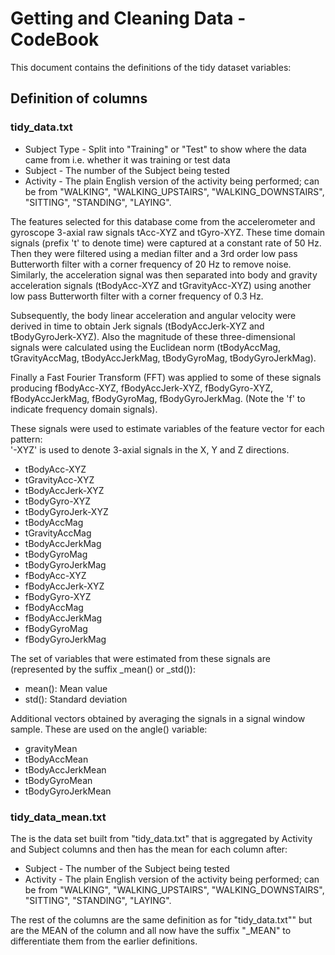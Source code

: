 # Getting and Cleaning Data - CodeBook

This document contains the definitions of the tidy dataset variables:

## Definition of columns

### tidy_data.txt
+ Subject Type   - Split into "Training" or "Test" to show where the data came from i.e. whether it was training or test data
+ Subject        - The number of the Subject being tested
+ Activity       - The plain English version of the activity being performed; can be from "WALKING", "WALKING_UPSTAIRS", "WALKING_DOWNSTAIRS", "SITTING", "STANDING", "LAYING".

The features selected for this database come from the accelerometer and gyroscope 3-axial raw signals tAcc-XYZ and tGyro-XYZ. These time domain signals (prefix 't' to denote time) were captured at a constant rate of 50 Hz. Then they were filtered using a median filter and a 3rd order low pass Butterworth filter with a corner frequency of 20 Hz to remove noise. Similarly, the acceleration signal was then separated into body and gravity acceleration signals (tBodyAcc-XYZ and tGravityAcc-XYZ) using another low pass Butterworth filter with a corner frequency of 0.3 Hz. 

Subsequently, the body linear acceleration and angular velocity were derived in time to obtain Jerk signals (tBodyAccJerk-XYZ and tBodyGyroJerk-XYZ). Also the magnitude of these three-dimensional signals were calculated using the Euclidean norm (tBodyAccMag, tGravityAccMag, tBodyAccJerkMag, tBodyGyroMag, tBodyGyroJerkMag). 

Finally a Fast Fourier Transform (FFT) was applied to some of these signals producing fBodyAcc-XYZ, fBodyAccJerk-XYZ, fBodyGyro-XYZ, fBodyAccJerkMag, fBodyGyroMag, fBodyGyroJerkMag. (Note the 'f' to indicate frequency domain signals). 

These signals were used to estimate variables of the feature vector for each pattern:  
'-XYZ' is used to denote 3-axial signals in the X, Y and Z directions.

+ tBodyAcc-XYZ
+ tGravityAcc-XYZ
+ tBodyAccJerk-XYZ
+ tBodyGyro-XYZ
+ tBodyGyroJerk-XYZ
+ tBodyAccMag
+ tGravityAccMag
+ tBodyAccJerkMag
+ tBodyGyroMag
+ tBodyGyroJerkMag
+ fBodyAcc-XYZ
+ fBodyAccJerk-XYZ
+ fBodyGyro-XYZ
+ fBodyAccMag
+ fBodyAccJerkMag
+ fBodyGyroMag
+ fBodyGyroJerkMag

The set of variables that were estimated from these signals are (represented by the suffix _mean() or _std()): 

+ mean(): Mean value
+ std(): Standard deviation

Additional vectors obtained by averaging the signals in a signal window sample. These are used on the angle() variable:

+ gravityMean
+ tBodyAccMean
+ tBodyAccJerkMean
+ tBodyGyroMean
+ tBodyGyroJerkMean

### tidy_data_mean.txt
The is the data set built from "tidy_data.txt" that is aggregated by Activity and Subject columns and then has the mean for each column after:

+ Subject        - The number of the Subject being tested
+ Activity       - The plain English version of the activity being performed; can be from "WALKING", "WALKING_UPSTAIRS", "WALKING_DOWNSTAIRS", "SITTING", "STANDING", "LAYING".

The rest of the columns are the same definition as for "tidy_data.txt"" but are the MEAN of the column and all now have the suffix "_MEAN" to differentiate them from the earlier definitions.
